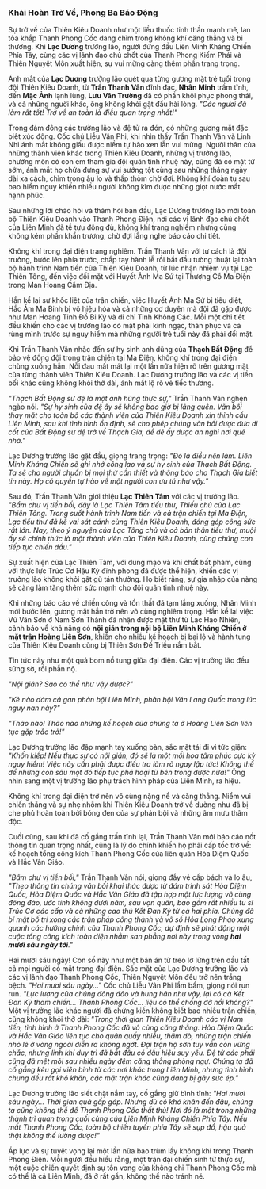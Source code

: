 
### Khải Hoàn Trở Về, Phong Ba Báo Động

Sự trở về của Thiên Kiêu Doanh như một liều thuốc tinh thần mạnh mẽ, lan tỏa khắp Thanh Phong Cốc đang chìm trong không khí căng thẳng và bi thương. Khi **Lạc Dương** trưởng lão, người đứng đầu Liên Minh Kháng Chiến Phía Tây, cùng các vị lãnh đạo chủ chốt của Thanh Phong Kiếm Phái và Thiên Nguyệt Môn xuất hiện, sự vui mừng càng thêm phần trang trọng.

Ánh mắt của **Lạc Dương** trưởng lão quét qua từng gương mặt trẻ tuổi trong đội Thiên Kiêu Doanh, từ **Trần Thanh Vân** đĩnh đạc, **Nhân Minh** trầm tĩnh, đến **Mặc Ảnh** lạnh lùng, **Lưu Vân Trường** đã có phần khôi phục phong thái, và cả những người khác, ông không khỏi gật đầu hài lòng. _"Các ngươi đã làm rất tốt! Trở về an toàn là điều quan trọng nhất!"_

Trong đám đông các trưởng lão và đệ tử ra đón, có những gương mặt đặc biệt xúc động. Cốc chủ Liễu Vân Phi, khi nhìn thấy Trần Thanh Vân và Linh Nhi ánh mắt không giấu được niềm tự hào xen lẫn vui mừng. Người thân của những thành viên khác trong Thiên Kiêu Doanh, những vị trưởng lão, chưởng môn có con em tham gia đội quân tinh nhuệ này, cũng đã có mặt từ sớm, ánh mắt họ chứa đựng sự vui sướng tột cùng sau những tháng ngày dài xa cách, chìm trong âu lo và thấp thỏm chờ đợi. Không khí đoàn tụ sau bao hiểm nguy khiến nhiều người không kìm được những giọt nước mắt hạnh phúc.

Sau những lời chào hỏi và thăm hỏi ban đầu, Lạc Dương trưởng lão mời toàn bộ Thiên Kiêu Doanh vào Thanh Phong Điện, nơi các vị lãnh đạo chủ chốt của Liên Minh đã tề tựu đông đủ, không khí trang nghiêm nhưng cũng không kém phần khẩn trương, chờ đợi lắng nghe báo cáo chi tiết.

Không khí trong đại điện trang nghiêm. Trần Thanh Vân với tư cách là đội trưởng, bước lên phía trước, chắp tay hành lễ rồi bắt đầu tường thuật lại toàn bộ hành trình Nam tiến của Thiên Kiêu Doanh, từ lúc nhận nhiệm vụ tại Lạc Thiên Tông, đến việc đối mặt với Huyết Ảnh Ma Sứ tại Thượng Cổ Ma Điện trong Man Hoang Cấm Địa.

Hắn kể lại sự khốc liệt của trận chiến, việc Huyết Ảnh Ma Sứ bị tiêu diệt, Hắc Ám Ma Binh bị vô hiệu hóa và cả những cơ duyên mà đội đã gặp được như Man Hoang Tinh Đồ Bi Ký và di chỉ Tinh Không Các. Mỗi một chi tiết đều khiến cho các vị trưởng lão có mặt phải kinh ngạc, thán phục và cả rùng mình trước sự nguy hiểm mà những người trẻ tuổi này đã phải đối mặt.

Khi Trần Thanh Vân nhắc đến sự hy sinh anh dũng của **Thạch Bất Động** để bảo vệ đồng đội trong trận chiến tại Ma Điện, không khí trong đại điện chùng xuống hẳn. Nỗi đau mất mát lại một lần nữa hiện rõ trên gương mặt của từng thành viên Thiên Kiêu Doanh. Lạc Dương trưởng lão và các vị tiền bối khác cũng không khỏi thở dài, ánh mắt lộ rõ vẻ tiếc thương.

_"Thạch Bất Động sư đệ là một anh hùng thực sự,"_ Trần Thanh Vân nghẹn ngào nói. _"Sự hy sinh của đệ ấy sẽ không bao giờ bị lãng quên. Vãn bối thay mặt cho toàn bộ các thành viên của Thiên Kiêu Doanh xin thỉnh cầu Liên Minh, sau khi tình hình ổn định, sẽ cho phép chúng vãn bối được đưa di cốt của Bất Động sư đệ trở về Thạch Gia, để đệ ấy được an nghỉ nơi quê nhà."_

Lạc Dương trưởng lão gật đầu, giọng trang trọng: _"Đó là điều nên làm. Liên Minh Kháng Chiến sẽ ghi nhớ công lao và sự hy sinh của Thạch Bất Động. Ta sẽ cho người chuẩn bị mọi thứ cần thiết và thông báo cho Thạch Gia biết tin này. Họ có quyền tự hào về một người con ưu tú như vậy."_

Sau đó, Trần Thanh Vân giới thiệu **Lạc Thiên Tâm** với các vị trưởng lão. _"Bẩm chư vị tiền bối, đây là Lạc Thiên Tâm tiểu thư, Thiếu chủ của Lạc Thiên Tông. Trong suốt hành trình Nam tiến và cả trận chiến tại Ma Điện, Lạc tiểu thư đã kề vai sát cánh cùng Thiên Kiêu Doanh, đóng góp công sức rất lớn. Nay, theo ý nguyện của Lạc Tông chủ và cả bản thân tiểu thư, muội ấy sẽ chính thức là một thành viên của Thiên Kiêu Doanh, cùng chúng con tiếp tục chiến đấu."_

Sự xuất hiện của Lạc Thiên Tâm, với dung mạo và khí chất bất phàm, cùng với thực lực Trúc Cơ Hậu Kỳ đỉnh phong đã được thể hiện, khiến các vị trưởng lão không khỏi gật gù tán thưởng. Họ biết rằng, sự gia nhập của nàng sẽ càng làm tăng thêm sức mạnh cho đội quân tinh nhuệ này.

Khi những báo cáo về chiến công và tổn thất đã tạm lắng xuống, Nhân Minh mới bước lên, gương mặt hắn trở nên vô cùng nghiêm trọng. Hắn kể lại việc Vũ Vân Sơn ở Nam Sơn Thành đã nhận được mật thư từ Lạc Hạo Nhiên, cảnh báo về khả năng có **nội gián trong nội bộ Liên Minh Kháng Chiến ở mặt trận Hoàng Liên Sơn**, khiến cho nhiều kế hoạch bị bại lộ và hành tung của Thiên Kiêu Doanh cũng bị Thiên Sơn Đế Triều nắm bắt.

Tin tức này như một quả bom nổ tung giữa đại điện. Các vị trưởng lão đều sững sờ, rồi phẫn nộ.

_"Nội gián? Sao có thể như vậy được?"_

_"Kẻ nào dám cả gan phản bội Liên Minh, phản bội Văn Lang Quốc trong lúc nguy nan này?"_

_"Thảo nào! Thảo nào những kế hoạch của chúng ta ở Hoàng Liên Sơn liên tục gặp trắc trở!"_

Lạc Dương trưởng lão đập mạnh tay xuống bàn, sắc mặt tái đi vì tức giận: _"Khốn kiếp! Nếu thực sự có nội gián, đó sẽ là một mối họa tâm phúc cực kỳ nguy hiểm! Việc này cần phải được điều tra làm rõ ngay lập tức! Không thể để những con sâu mọt đó tiếp tục phá hoại từ bên trong được nữa!"_ Ông nhìn sang một vị trưởng lão phụ trách hình pháp của Liên Minh, ra hiệu.

Không khí trong đại điện trở nên vô cùng nặng nề và căng thẳng. Niềm vui chiến thắng và sự nhẹ nhõm khi Thiên Kiêu Doanh trở về dường như đã bị che phủ hoàn toàn bởi bóng đen của sự phản bội và những âm mưu thâm độc.

Cuối cùng, sau khi đã cố gắng trấn tĩnh lại, Trần Thanh Vân mới báo cáo nốt thông tin quan trọng nhất, cũng là lý do chính khiến họ phải cấp tốc trở về: kế hoạch tổng công kích Thanh Phong Cốc của liên quân Hỏa Diệm Quốc và Hắc Vân Giáo.

_"Bẩm chư vị tiền bối,"_ Trần Thanh Vân nói, giọng đầy vẻ cấp bách và lo âu, _"Theo thông tin chúng vãn bối khai thác được từ đám trinh sát Hỏa Diệm Quốc, Hỏa Diệm Quốc và Hắc Vân Giáo đã tập hợp một lực lượng vô cùng đông đảo, ước tính không dưới năm, sáu vạn quân, bao gồm rất nhiều tu sĩ Trúc Cơ các cấp và cả những cao thủ Kết Đan Kỳ từ cả hai phía. Chúng đã bí mật bố trí xong các trận pháp công thành và vô số Hỏa Long Pháo xung quanh các hướng chính của Thanh Phong Cốc, dự định sẽ phát động một cuộc tổng công kích toàn diện nhằm san phẳng nơi này trong vòng **hai mươi sáu ngày tới**."_

Hai mươi sáu ngày! Con số này như một bản án tử treo lơ lửng trên đầu tất cả mọi người có mặt trong đại điện. Sắc mặt của Lạc Dương trưởng lão và các vị lãnh đạo Thanh Phong Cốc, Thiên Nguyệt Môn đều trở nên trắng bệch. _"Hai mươi sáu ngày..."_ Cốc chủ Liễu Vân Phi lẩm bẩm, giọng nói run run. _"Lực lượng của chúng đông đảo và hung hãn như vậy, lại có cả Kết Đan Kỳ tham chiến... Thanh Phong Cốc... liệu có thể chống đỡ nổi không?"_ Một vị trưởng lão khác người đã chứng kiến không biết bao nhiêu trận chiến, cũng không khỏi thở dài: _"Trong thời gian Thiên Kiêu Doanh các vị Nam tiến, tình hình ở Thanh Phong Cốc đã vô cùng căng thẳng. Hỏa Diệm Quốc và Hắc Vân Giáo liên tục cho quân quấy nhiễu, thăm dò, những trận chiến nhỏ lẻ ở vòng ngoài diễn ra không ngớt. Đại trận hộ sơn tuy vẫn còn vững chắc, nhưng linh khí duy trì đã bắt đầu có dấu hiệu suy yếu. Đệ tử các phái cũng đã mệt mỏi sau nhiều ngày đêm căng thẳng phòng ngự. Chúng ta đã cố gắng kêu gọi viện binh từ các nơi khác trong Liên Minh, nhưng tình hình chung đều rất khó khăn, các mặt trận khác cũng đang bị gây sức ép."_

Lạc Dương trưởng lão siết chặt nắm tay, cố gắng giữ bình tĩnh: _"Hai mươi sáu ngày... Thời gian quá gấp gáp. Nhưng dù có khó khăn đến đâu, chúng ta cũng không thể để Thanh Phong Cốc thất thủ! Nơi đó là một trong những thành trì quan trọng cuối cùng của Liên Minh Kháng Chiến Phía Tây. Nếu mất Thanh Phong Cốc, toàn bộ chiến tuyến phía Tây sẽ sụp đổ, hậu quả thật không thể lường được!"_

Áp lực và sự tuyệt vọng lại một lần nữa bao trùm lấy không khí trong Thanh Phong Điện. Mỗi người đều hiểu rằng, một trận đại chiến sinh tử thực sự, một cuộc chiến quyết định sự tồn vong của không chỉ Thanh Phong Cốc mà có thể là cả Liên Minh, đã ở rất gần, không thể nào tránh né.
